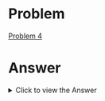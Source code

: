 # Problem

[Problem 4](https://projecteuler.net/problem=4)

# Answer

<details>
 <summary>Click to view the Answer</summary>
 906609
</details>
